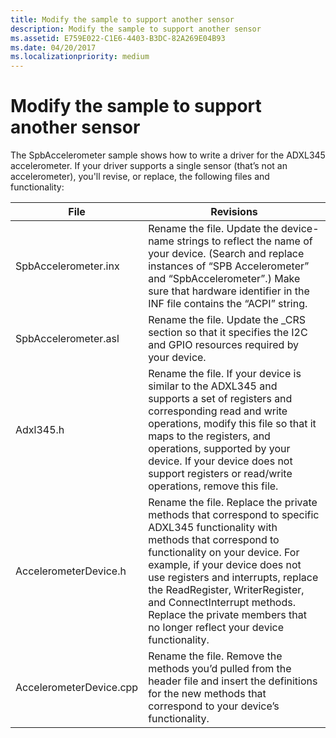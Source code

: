 ```yaml
---
title: Modify the sample to support another sensor
description: Modify the sample to support another sensor
ms.assetid: E759E022-C1E6-4403-B3DC-82A269E04B93
ms.date: 04/20/2017
ms.localizationpriority: medium
---
```


# Modify the sample to support another sensor


The SpbAccelerometer sample shows how to write a driver for the ADXL345 accelerometer. If your driver supports a single sensor (that’s not an accelerometer), you'll revise, or replace, the following files and functionality:

| File                    | Revisions                                                                                                                                                                                                                                                                                                                                                                             |
|-------------------------|---------------------------------------------------------------------------------------------------------------------------------------------------------------------------------------------------------------------------------------------------------------------------------------------------------------------------------------------------------------------------------------|
| SpbAccelerometer.inx    | Rename the file. Update the device-name strings to reflect the name of your device. (Search and replace instances of “SPB Accelerometer” and “SpbAccelerometer”.) Make sure that hardware identifier in the INF file contains the “ACPI” string.                                                                                                                                      |
| SpbAccelerometer.asl    | Rename the file. Update the \_CRS section so that it specifies the I2C and GPIO resources required by your device.                                                                                                                                                                                                                                                                    |
| Adxl345.h               | Rename the file. If your device is similar to the ADXL345 and supports a set of registers and corresponding read and write operations, modify this file so that it maps to the registers, and operations, supported by your device. If your device does not support registers or read/write operations, remove this file.                                                             |
| AccelerometerDevice.h   | Rename the file. Replace the private methods that correspond to specific ADXL345 functionality with methods that correspond to functionality on your device. For example, if your device does not use registers and interrupts, replace the ReadRegister, WriterRegister, and ConnectInterrupt methods. Replace the private members that no longer reflect your device functionality. |
| AccelerometerDevice.cpp | Rename the file. Remove the methods you’d pulled from the header file and insert the definitions for the new methods that correspond to your device’s functionality.                                                                                                                                                                                                                  |

 

 

 




